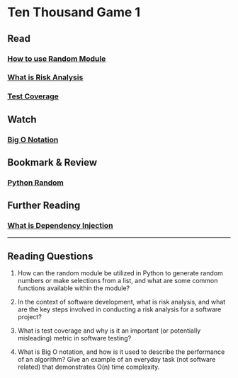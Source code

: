 # Ten Thousand Game 1

## Read

### [How to use Random Module](https://www.pythonforbeginners.com/random/how-to-use-the-random-module-in-python)

### [What is Risk Analysis](https://www.edureka.co/blog/risk-analysis-in-software-testing/)

### [Test Coverage](https://martinfowler.com/bliki/TestCoverage.html)

## Watch

### [Big O Notation](https://www.youtube.com/watch?v=v4cd1O4zkGw)

## Bookmark & Review

### [Python Random](https://docs.python.org/3/library/random.html)

## Further Reading

### [What is Dependency Injection](https://www.freecodecamp.org/news/a-quick-intro-to-dependency-injection-what-it-is-and-when-to-use-it-7578c84fa88f/)

---

## Reading Questions

1. How can the random module be utilized in Python to generate random numbers or make selections from a list, and what are some common functions available within the module?

2. In the context of software development, what is risk analysis, and what are the key steps involved in conducting a risk analysis for a software project?

3. What is test coverage and why is it an important (or potentially misleading) metric in software testing?

4. What is Big O notation, and how is it used to describe the performance of an algorithm? Give an example of an everyday task (not software related) that demonstrates O(n) time complexity.